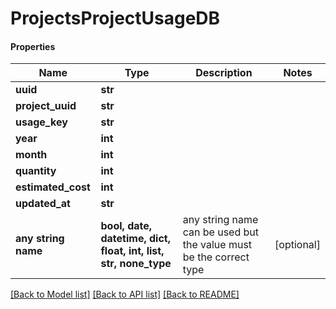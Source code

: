 # ProjectsProjectUsageDB

#### Properties
Name | Type | Description | Notes
------------ | ------------- | ------------- | -------------
**uuid** | **str** |  | 
**project_uuid** | **str** |  | 
**usage_key** | **str** |  | 
**year** | **int** |  | 
**month** | **int** |  | 
**quantity** | **int** |  | 
**estimated_cost** | **int** |  | 
**updated_at** | **str** |  | 
**any string name** | **bool, date, datetime, dict, float, int, list, str, none_type** | any string name can be used but the value must be the correct type | [optional]

[[Back to Model list]](../README.md#documentation-for-models) [[Back to API list]](../README.md#documentation-for-api-endpoints) [[Back to README]](../README.md)

